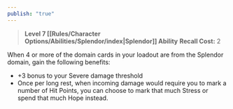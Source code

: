 ```yaml
---
publish: "true"
---
```

> **Level 7 [[Rules/Character Options/Abilities/Splendor/index|Splendor]] Ability**
> **Recall Cost:** 2

When 4 or more of the domain cards in your loadout are from the Splendor domain, gain the following benefits:

- +3 bonus to your Severe damage threshold
- Once per long rest, when incoming damage would require you to mark a number of Hit Points, you can choose to mark that much Stress or spend that much Hope instead.
